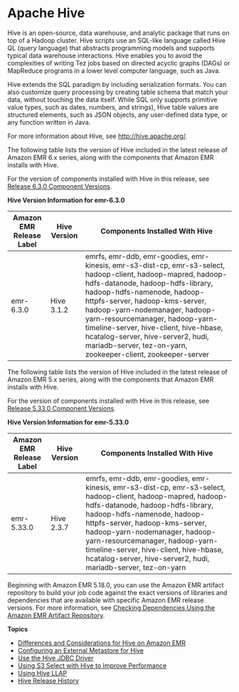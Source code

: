 # Apache Hive<a name="emr-hive"></a>

Hive is an open\-source, data warehouse, and analytic package that runs on top of a Hadoop cluster\. Hive scripts use an SQL\-like language called Hive QL \(query language\) that abstracts programming models and supports typical data warehouse interactions\. Hive enables you to avoid the complexities of writing Tez jobs based on directed acyclic graphs \(DAGs\) or MapReduce programs in a lower level computer language, such as Java\. 

Hive extends the SQL paradigm by including serialization formats\. You can also customize query processing by creating table schema that match your data, without touching the data itself\. While SQL only supports primitive value types, such as dates, numbers, and strings\), Hive table values are structured elements, such as JSON objects, any user\-defined data type, or any function written in Java\. 

For more information about Hive, see [http://hive\.apache\.org/](http://hive.apache.org/)\.

The following table lists the version of Hive included in the latest release of Amazon EMR 6\.x series, along with the components that Amazon EMR installs with Hive\.

For the version of components installed with Hive in this release, see [Release 6\.3\.0 Component Versions](emr-release-6x.md#emr-630-release)\.


**Hive Version Information for emr\-6\.3\.0**  

| Amazon EMR Release Label | Hive Version | Components Installed With Hive | 
| --- | --- | --- | 
| emr\-6\.3\.0 | Hive 3\.1\.2 | emrfs, emr\-ddb, emr\-goodies, emr\-kinesis, emr\-s3\-dist\-cp, emr\-s3\-select, hadoop\-client, hadoop\-mapred, hadoop\-hdfs\-datanode, hadoop\-hdfs\-library, hadoop\-hdfs\-namenode, hadoop\-httpfs\-server, hadoop\-kms\-server, hadoop\-yarn\-nodemanager, hadoop\-yarn\-resourcemanager, hadoop\-yarn\-timeline\-server, hive\-client, hive\-hbase, hcatalog\-server, hive\-server2, hudi, mariadb\-server, tez\-on\-yarn, zookeeper\-client, zookeeper\-server | 

The following table lists the version of Hive included in the latest release of Amazon EMR 5\.x series, along with the components that Amazon EMR installs with Hive\.

For the version of components installed with Hive in this release, see [Release 5\.33\.0 Component Versions](emr-release-5x.md#emr-5330-release)\.


**Hive Version Information for emr\-5\.33\.0**  

| Amazon EMR Release Label | Hive Version | Components Installed With Hive | 
| --- | --- | --- | 
| emr\-5\.33\.0 | Hive 2\.3\.7 | emrfs, emr\-ddb, emr\-goodies, emr\-kinesis, emr\-s3\-dist\-cp, emr\-s3\-select, hadoop\-client, hadoop\-mapred, hadoop\-hdfs\-datanode, hadoop\-hdfs\-library, hadoop\-hdfs\-namenode, hadoop\-httpfs\-server, hadoop\-kms\-server, hadoop\-yarn\-nodemanager, hadoop\-yarn\-resourcemanager, hadoop\-yarn\-timeline\-server, hive\-client, hive\-hbase, hcatalog\-server, hive\-server2, hudi, mariadb\-server, tez\-on\-yarn | 

Beginning with Amazon EMR 5\.18\.0, you can use the Amazon EMR artifact repository to build your job code against the exact versions of libraries and dependencies that are available with specific Amazon EMR release versions\. For more information, see [Checking Dependencies Using the Amazon EMR Artifact Repository](emr-artifact-repository.md)\.

**Topics**
+ [Differences and Considerations for Hive on Amazon EMR](emr-hive-differences.md)
+ [Configuring an External Metastore for Hive](emr-metastore-external-hive.md)
+ [Use the Hive JDBC Driver](HiveJDBCDriver.md)
+ [Using S3 Select with Hive to Improve Performance](emr-hive-s3select.md)
+ [Using Hive LLAP](emr-hive-llap.md)
+ [Hive Release History](Hive-release-history.md)